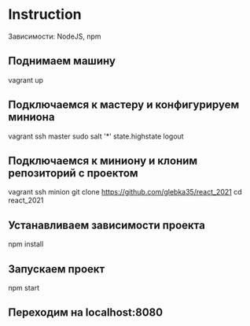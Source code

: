 # Instruction

Зависимости: NodeJS, npm

## Поднимаем машину
vagrant up

## Подключаемся к мастеру и конфигурируем миниона
vagrant ssh master
sudo salt '*' state.highstate
logout

## Подключаемся к миниону и клоним репозиторий с проектом
vagrant ssh minion
git clone https://github.com/glebka35/react_2021
cd react_2021

## Устанавливаем зависимости проекта
npm install

## Запускаем проект
npm start

## Переходим на localhost:8080
